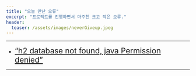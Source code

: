 ```yaml
---
title: "오늘 만난 오류"
excerpt: "프로젝트를 진행하면서 마주친 크고 작은 오류."
header:
  teaser: /assets/images/neverGiveup.jpeg
---
```


---
- <span style ="font-size: 150%">[“h2 database not found, java Permission denied”](/_error-handling/2022-02-06/)</span>
---
